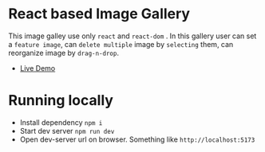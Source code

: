 # React based Image Gallery
This image galley use only `react` and `react-dom` . In this gallery user can set a `feature image`, can `delete multiple` image by `selecting` them, can reorganize image by `drag-n-drop`.
- [Live Demo](https://gallery-html-five.vercel.app/)

# Running locally
- Install dependency `npm i`
- Start dev server `npm run dev`
- Open dev-server url on browser. Something like `http://localhost:5173`
